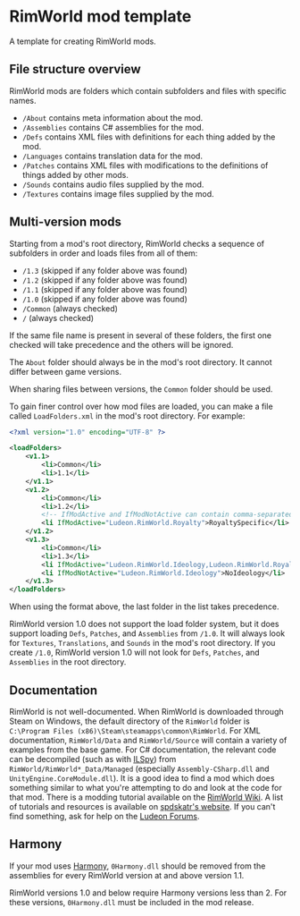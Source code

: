 # RimWorld mod template

A template for creating RimWorld mods.

## File structure overview

RimWorld mods are folders which contain subfolders and files with specific names.

- `/About` contains meta information about the mod.
- `/Assemblies` contains C# assemblies for the mod.
- `/Defs` contains XML files with definitions for each thing added by the mod.
- `/Languages` contains translation data for the mod.
- `/Patches` contains XML files with modifications to the definitions of things added by other mods.
- `/Sounds` contains audio files supplied by the mod.
- `/Textures` contains image files supplied by the mod.

## Multi-version mods

Starting from a mod's root directory, RimWorld checks a sequence of subfolders in order and loads files from all of them:

- `/1.3` (skipped if any folder above was found)
- `/1.2` (skipped if any folder above was found)
- `/1.1` (skipped if any folder above was found)
- `/1.0` (skipped if any folder above was found)
- `/Common` (always checked)
- `/` (always checked)

If the same file name is present in several of these folders, the first one checked will take precedence and the others will be ignored.

The `About` folder should always be in the mod's root directory.
It cannot differ between game versions.

When sharing files between versions, the `Common` folder should be used.

To gain finer control over how mod files are loaded, you can make a file called `LoadFolders.xml` in the mod's root directory.
For example:

```xml
<?xml version="1.0" encoding="UTF-8" ?>

<loadFolders>
	<v1.1>
		<li>Common</li>
		<li>1.1</li>
	</v1.1>
	<v1.2>
		<li>Common</li>
		<li>1.2</li>
		<!-- IfModActive and IfModNotActive can contain comma-separated (treated like an OR operator) package IDs of mods. The folder will only be loaded if the condition is met. -->
		<li IfModActive="Ludeon.RimWorld.Royalty">RoyaltySpecific</li>
	</v1.2>
	<v1.3>
		<li>Common</li>
		<li>1.3</li>
		<li IfModActive="Ludeon.RimWorld.Ideology,Ludeon.RimWorld.Royalty">AnyExpansions</li>
		<li IfModNotActive="Ludeon.RimWorld.Ideology">NoIdeology</li>
	</v1.3>
</loadFolders>
```

When using the format above, the last folder in the list takes precedence.

RimWorld version 1.0 does not support the load folder system, but it does support loading `Defs`, `Patches`, and `Assemblies` from `/1.0`.
It will always look for `Textures`, `Translations`, and `Sounds` in the mod's root directory.
If you create `/1.0`, RimWorld version 1.0 will not look for `Defs`, `Patches`, and `Assemblies` in the root directory.

## Documentation

RimWorld is not well-documented.
When RimWorld is downloaded through Steam on Windows, the default directory of the `RimWorld` folder is `C:\Program Files (x86)\Steam\steamapps\common\RimWorld`.
For XML documentation, `RimWorld/Data` and `RimWorld/Source` will contain a variety of examples from the base game.
For C# documentation, the relevant code can be decompiled (such as with [ILSpy](https://github.com/icsharpcode/ILSpy)) from `RimWorld/RimWorld*_Data/Managed` (especially `Assembly-CSharp.dll` and `UnityEngine.CoreModule.dll`).
It is a good idea to find a mod which does something similar to what you're attempting to do and look at the code for that mod.
There is a modding tutorial available on the [RimWorld Wiki](https://rimworldwiki.com/wiki/Modding).
A list of tutorials and resources is available on [spdskatr's website](https://spdskatr.github.io/RWModdingResources/).
If you can't find something, ask for help on the [Ludeon Forums](https://ludeon.com/forums/).

## Harmony

If your mod uses [Harmony](https://github.com/pardeike/Harmony), `0Harmony.dll` should be removed from the assemblies for every RimWorld version at and above version 1.1.

RimWorld versions 1.0 and below require Harmony versions less than 2.
For these versions, `0Harmony.dll` must be included in the mod release.
